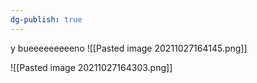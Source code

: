 ```yaml
---
dg-publish: true
---
```

y bueeeeeeeeeno
![[Pasted image 20211027164145.png]]

![[Pasted image 20211027164303.png]]